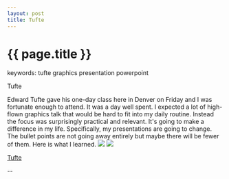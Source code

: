 ```yaml
---
layout: post
title: Tufte
---
```


{{ page.title }}
================

keywords:  tufte graphics presentation powerpoint

<p class="meta">Tufte</p>

Edward Tufte gave his one-day class here in Denver on Friday and I was fortunate
enough to attend.   It was a day well spent.   I expected a lot of high-flown
graphics talk that would be hard to fit into my daily routine.  Instead the
focus was surprisingly practical and relevant.  It's going to
make a difference in my life.   Specifically, my presentations are going to
change.   The bullet points are not going away entirely but maybe there will be
fewer of them.   Here is what I learned.
<img src="https://pollnitz.files.wordpress.com/2010/04/tufte-wallpaper_small.png" />
<img src="http://www.edwardtufte.com/tufte/graphics/home_stalin_poster.jpg" />






[Tufte](http://www.edwardtufte.com/tufte/)







--



